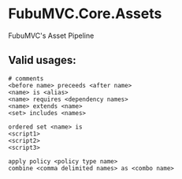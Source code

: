 FubuMVC.Core.Assets
===================

FubuMVC's Asset Pipeline


Valid usages:
---
    # comments
    <before name> preceeds <after name>
    <name> is <alias>
    <name> requires <dependency names>
    <name> extends <name>
    <set> includes <names>

    ordered set <name> is
    <script1>
    <script2>
    <script3>

    apply policy <policy type name>
    combine <comma delimited names> as <combo name>

